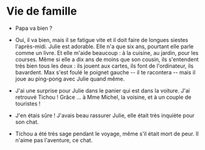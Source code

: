 # Vie de famille

- Papa va bien ?

- Oui, il va bien, mais il se fatigue vite et il doit faire de longues siestes l'après-midi. Julie est adorable. Elle n'a que six ans, pourtant elle parle comme un livre. Et elle m'aide beaucoup : à la cuisine, au jardin, pour les courses. Même si elle a dix ans de moins que son cousin, ils s'entendent très bien tous les deux : ils jouent aux cartes, ils font de l'ordinateur, ils bavardent. Max s'est foulé le poignet gauche -- il te  racontera -- mais il joue au ping-pong avec Julie quand même.

- J'ai une surprise pour Julie dans le panier qui est dans la voiture. J'ai retrouvé Tichou ! Grâce ... à Mme Michel, la voisine, et à un couple de touristes !

- J'en étais sûre ! J'avais beau rassurer Julie, elle était très inquiète pour son chat.

- Tichou a été très sage pendant le voyage, même s'il était mort de peur. Il n'aime pas l'aventure, ce chat.
